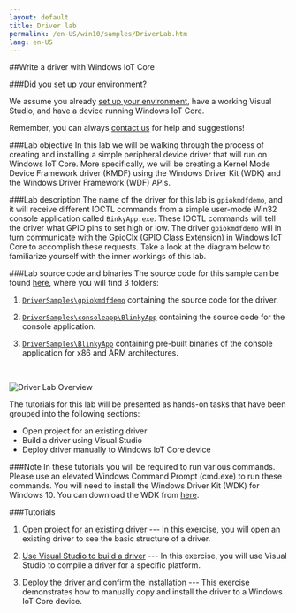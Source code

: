 ```yaml
---
layout: default
title: Driver lab
permalink: /en-US/win10/samples/DriverLab.htm
lang: en-US
---
```


##Write a driver with Windows IoT Core

###Did you set up your environment?

We assume you already [set up your environment]({{site.baseurl}}/{{page.lang}}/GetStarted.htm), have a working Visual Studio, and have a device running Windows IoT Core.

Remember, you can always [contact us]({{site.baseurl}}/{{page.lang}}/Community.htm#contact) for help and suggestions!

###Lab objective
In this lab we will be walking through the process of creating and installing a simple peripheral device driver that will run on Windows IoT Core.  More specifically, we will be creating a Kernel Mode Device Framework driver (KMDF) using the Windows Driver Kit (WDK) and the Windows Driver Framework (WDF) APIs.

###Lab description
The name of the driver for this lab is `gpiokmdfdemo`, and it will receive different IOCTL commands from a simple user-mode Win32 console application called `BinkyApp.exe`.  These IOCTL commands will tell the driver what GPIO pins to set high or low.  The driver `gpiokmdfdemo` will in turn communicate with the GpioClx (GPIO Class Extension) in Windows IoT Core to accomplish these requests.  Take a look at the diagram below to familiarize yourself with the inner workings of this lab.

###Lab source code and binaries
The source code for this sample can be found [here](https://github.com/ms-iot/samples/tree/develop/DriverSamples), where you will find 3 folders:

1. [`DriverSamples\gpiokmdfdemo`](https://github.com/ms-iot/samples/tree/develop/DriverSamples/gpiokmdfdemo) containing the source code for the driver.

2. [`DriverSamples\consoleapp\BlinkyApp`](https://github.com/ms-iot/samples/tree/develop/DriverSamples/consoleapp/BlinkyApp) containing the source code for the console application.

3. [`DriverSamples\BlinkyApp`](https://github.com/ms-iot/samples/tree/develop/DriverSamples/gpiokmdfdemo) containing pre-built binaries of the console application for x86 and ARM architectures.

<br/>

![Driver Lab Overview]({{site.baseurl}}/images/DriverLab/drivers-overview.png)

The tutorials for this lab will be presented as hands-on tasks that have been grouped into the following sections:

* Open project for an existing driver
* Build a driver using Visual Studio
* Deploy driver manually to Windows IoT Core device

###Note
In these tutorials you will be required to run various commands. Please use an elevated Windows Command Prompt (cmd.exe) to run these commands.
You will need to install the Windows Driver Kit (WDK) for Windows 10.  You can download the WDK from [here](https://msdn.microsoft.com/en-us/windows/hardware/dn913721(v=vs8.5).aspx).


###Tutorials

1. [Open project for an existing driver]({{site.baseurl}}/{{page.lang}}/win10/samples/DriverLab1.htm) --- In this exercise, you will open an existing driver to see the basic structure of a driver.

2. [Use Visual Studio to build a driver]({{site.baseurl}}/{{page.lang}}/win10/samples/DriverLab2.htm) --- In this exercise, you will use Visual Studio to compile a driver for a specific platform.

3. [Deploy the driver and confirm the installation]({{site.baseurl}}/{{page.lang}}/win10/samples/DriverLab3.htm) --- This exercise demonstrates how to manually copy and install the driver to a Windows IoT Core device.
